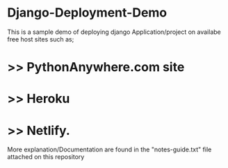 # Django-Deployment-Demo
This is a sample demo of deploying django Application/project on availabe free host sites such as;
#                   >> PythonAnywhere.com site

#                   >> Heroku

#                   >> Netlify.


More explanation/Documentation are found in the "notes-guide.txt" file attached on this repository
